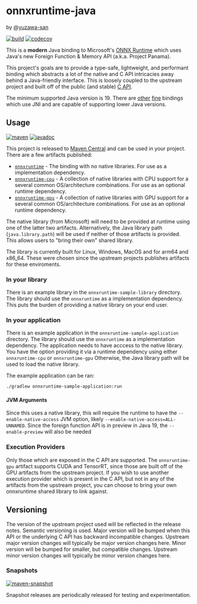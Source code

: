 # onnxruntime-java
by [@yuzawa-san](https://github.com/yuzawa-san/)

[![build](https://github.com/yuzawa-san/onnxruntime-java/workflows/build/badge.svg)](https://github.com/yuzawa-san/onnxruntime-java/actions)
[![codecov](https://codecov.io/gh/yuzawa-san/onnxruntime-java/branch/master/graph/badge.svg)](https://codecov.io/gh/yuzawa-san/onnxruntime-java)

This is a **modern** Java binding to Microsoft's [ONNX Runtime](https://github.com/microsoft/onnxruntime) which uses Java's new Foreign Function & Memory API (a.k.a. Project Panama).

This project's goals are to provide a type-safe, lightweight, and performant binding which abstracts a lot of the native and C API intricacies away behind a Java-friendly interface.
This is loosely coupled to the upstream project and built off of the public (and stable) [C API](https://onnxruntime.ai/docs/api/c/struct_ort_api.html).

The minimum supported Java version is 19.
There are [other](https://github.com/bytedeco/javacpp-presets/tree/master/onnxruntime) [fine](https://github.com/microsoft/onnxruntime/tree/main/java) bindings which use JNI and are capable of supporting lower Java versions.

## Usage

[![maven](https://img.shields.io/maven-central/v/com.jyuzawa/onnxruntime)](https://search.maven.org/artifact/com.jyuzawa/onnxruntime)
[![javadoc](https://javadoc.io/badge2/com.jyuzawa/onnxruntime/javadoc.svg)](https://javadoc.io/doc/com.jyuzawa/onnxruntime)

This project is released to [Maven Central](https://search.maven.org/artifact/com.jyuzawa/onnxruntime) and can be used in your project. There are a few artifacts published:

* [`onnxruntime`](https://search.maven.org/artifact/com.jyuzawa/onnxruntime) - The binding with no native libraries. For use as a implementation dependency.
* [`onnxruntime-cpu`](https://search.maven.org/artifact/com.jyuzawa/onnxruntime-cpu) - A collection of native libraries with CPU support for a several common OS/architecture combinations. For use as an optional runtime dependency.
* [`onnxruntime-gpu`](https://search.maven.org/artifact/com.jyuzawa/onnxruntime-gpu) - A collection of native libraries with GPU support for a several common OS/architecture combinations. For use as an optional runtime dependency.

The native library (from Microsoft) will need to be provided at runtime using one of the latter two artifacts. Alternatively, the Java library path (`java.library.path`) will be used if neither of those artifacts is provided.
This allows users to "bring their own" shared library.

The library is currently built for Linux, Windows, MacOS and for arm64 and x86_64.
These were chosen since the upstream projects publishes artifacts for these enviroments.

### In your library

There is an example library in the `onnxruntime-sample-library` directory.
The library should use the `onnxruntime` as a implementation dependency.
This puts the burden of providing a native library on your end user.

### In your application

There is an example application in the `onnxruntime-sample-application` directory.
The library should use the `onnxruntime` as a implementation dependency.
The application needs to have acccess to the native library.
You have the option providing it via a runtime dependency using either `onnxruntime-cpu` or `onnxruntime-gpu`
Otherwise, the Java library path will be used to load the native library.


The example application can be ran:
````bash
./gradlew onnxruntime-sample-application:run
````

#### JVM Arguments

Since this uses a native library, this will require the runtime to have the `--enable-native-access` JVM option, likely `--enable-native-access=ALL-UNNAMED`.
Since the foreign function API is in preview in Java 19, the `--enable-preview` will also be needed

### Execution Providers

Only those which are exposed in the C API are supported.
The `onnxruntime-gpu` artifact supports CUDA and TensorRT, since those are built off of the GPU artifacts from the upstream project.
If you wish to use another execution provider which is present in the C API, but not in any of the artifacts from the upstream project, you can choose to bring your own onnxruntime shared library to link against.

## Versioning

The version of the upstream project used will be reflected in the release notes.
Semantic versioning is used.
Major version will be bumped when this API or the underlying C API has backward incompatible changes.
Upstream major version changes will typically be major version changes here.
Minor version will be bumped for smaller, but compatible changes.
Upstream minor version changes will typically be minor version changes here.

### Snapshots

[![maven-snapshot](https://img.shields.io/maven-metadata/v?metadataUrl=https%3A%2F%2Fs01.oss.sonatype.org%2Fcontent%2Frepositories%2Fsnapshots%2Fcom%2Fjyuzawa%2Fonnxruntime%2Fmaven-metadata.xml)](https://s01.oss.sonatype.org/content/repositories/snapshots/com/jyuzawa/onnxruntime/)

Snapshot releases are periodically released for testing and experimentation.

